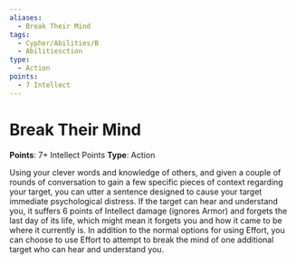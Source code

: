 ```yaml
---
aliases:
  - Break Their Mind
tags:
  - Cypher/Abilities/B
  - Abilitiesction
type:
  - Action
points:
  - 7 Intellect
---
```


# Break Their Mind

**Points**: 7+ Intellect Points
**Type**: Action

Using your clever words and knowledge of others, and given a couple of rounds of conversation to gain a few specific pieces of context regarding your target, you can utter a sentence designed to cause your target immediate psychological distress. If the target can hear and understand you, it suffers 6 points of Intellect damage (ignores Armor) and forgets the last day of its life, which might mean it forgets you and how it came to be where it currently is. In addition to the normal options for using Effort, you can choose to use Effort to attempt to break the mind of one additional target who can hear and understand you.
